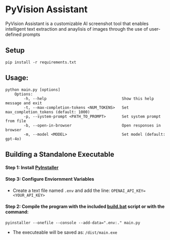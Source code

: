 # PyVision Assistant

PyVision Assistant is a customizable AI screenshot tool that enables intelligent text extraction and anaylisis of images through the use of user-defined prompts 

## Setup
    pip install -r requirements.txt

## Usage:
    python main.py [options]  
        Options:  
            -h, --help                                 Show this help message and exit  
            -t, --max-completion-tokens <NUM_TOKENS>   Set max_completion_tokens (default: 1000)  
            -p, --system-prompt <PATH_TO_PROMPT>       Set system prompt from file  
            -b, --open-in-browser                      Open responses in browser  
            -m, --model <MODEL>                        Set model (default: gpt-4o)  
  
## Building a Standalone Executable
#### Step 1: Install [PyInstaller](https://pyinstaller.org/en/stable/)
#### Step 3: Configure Enviornment Variables
- Create a text file named `.env` and add the line: `OPENAI_API_KEY=<YOUR_API_KEY>`
    
#### Step 2: Compile the program with the included [build.bat](https://github.com/smc765/py-vision-assistant/blob/main/build.bat) script or with the command:
    pyinstaller --onefile --console --add-data=".env:." main.py
- The executeable will be saved as: `/dist/main.exe`

